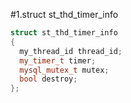 #1.struct st_thd_timer_info


```cpp
struct st_thd_timer_info
{
  my_thread_id thread_id;
  my_timer_t timer;
  mysql_mutex_t mutex;
  bool destroy;
};

```